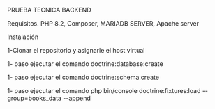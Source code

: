 PRUEBA TECNICA BACKEND

Requisitos.
PHP 8.2, Composer, MARIADB SERVER, Apache server

Instalación

1-Clonar el repositorio y asignarle el host virtual




1- paso ejecutar el comando doctrine:database:create

1- paso ejecutar el comando doctrine:schema:create

1- paso ejecutar el comando php bin/console doctrine:fixtures:load --group=books_data --append

